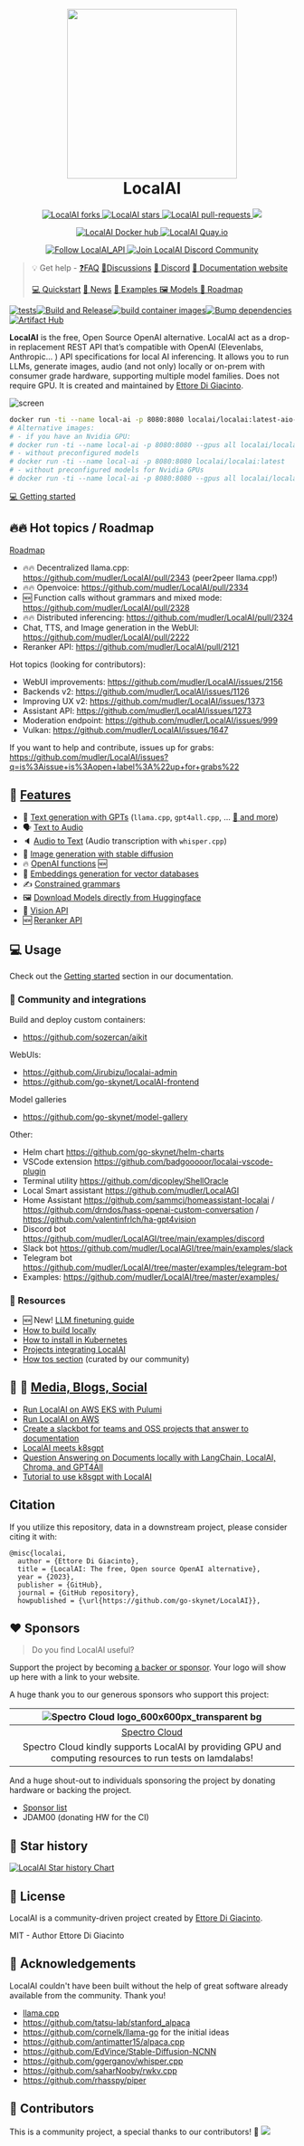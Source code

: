 <h1 align="center">
  <br>
  <img height="300" src="https://github.com/go-skynet/LocalAI/assets/2420543/0966aa2a-166e-4f99-a3e5-6c915fc997dd"> <br>
    LocalAI
<br>
</h1>

<p align="center">
<a href="https://github.com/go-skynet/LocalAI/fork" target="blank">
<img src="https://img.shields.io/github/forks/go-skynet/LocalAI?style=for-the-badge" alt="LocalAI forks"/>
</a>
<a href="https://github.com/go-skynet/LocalAI/stargazers" target="blank">
<img src="https://img.shields.io/github/stars/go-skynet/LocalAI?style=for-the-badge" alt="LocalAI stars"/>
</a>
<a href="https://github.com/go-skynet/LocalAI/pulls" target="blank">
<img src="https://img.shields.io/github/issues-pr/go-skynet/LocalAI?style=for-the-badge" alt="LocalAI pull-requests"/>
</a>
<a href='https://github.com/go-skynet/LocalAI/releases'>
<img src='https://img.shields.io/github/release/go-skynet/LocalAI?&label=Latest&style=for-the-badge'>
</a>
</p>

<p align="center">
<a href="https://hub.docker.com/r/localai/localai" target="blank">
<img src="https://img.shields.io/badge/dockerhub-images-important.svg?logo=Docker" alt="LocalAI Docker hub"/>
</a>
<a href="https://quay.io/repository/go-skynet/local-ai?tab=tags&tag=latest" target="blank">
<img src="https://img.shields.io/badge/quay.io-images-important.svg?" alt="LocalAI Quay.io"/>
</a>
</p>

<p align="center">
<a href="https://twitter.com/LocalAI_API" target="blank">
<img src="https://img.shields.io/twitter/follow/LocalAI_API?label=Follow: LocalAI_API&style=social" alt="Follow LocalAI_API"/>
</a>
<a href="https://discord.gg/uJAeKSAGDy" target="blank">
<img src="https://dcbadge.vercel.app/api/server/uJAeKSAGDy?style=flat-square&theme=default-inverted" alt="Join LocalAI Discord Community"/>
</a>
</p>

> :bulb: Get help - [❓FAQ](https://localai.io/faq/) [💭Discussions](https://github.com/go-skynet/LocalAI/discussions) [:speech_balloon: Discord](https://discord.gg/uJAeKSAGDy) [:book: Documentation website](https://localai.io/)
>
> [💻 Quickstart](https://localai.io/basics/getting_started/) [📣 News](https://localai.io/basics/news/) [ 🛫 Examples ](https://github.com/go-skynet/LocalAI/tree/master/examples/) [ 🖼️ Models ](https://localai.io/models/) [ 🚀 Roadmap ](https://github.com/mudler/LocalAI/issues?q=is%3Aissue+is%3Aopen+label%3Aroadmap)

[![tests](https://github.com/go-skynet/LocalAI/actions/workflows/test.yml/badge.svg)](https://github.com/go-skynet/LocalAI/actions/workflows/test.yml)[![Build and Release](https://github.com/go-skynet/LocalAI/actions/workflows/release.yaml/badge.svg)](https://github.com/go-skynet/LocalAI/actions/workflows/release.yaml)[![build container images](https://github.com/go-skynet/LocalAI/actions/workflows/image.yml/badge.svg)](https://github.com/go-skynet/LocalAI/actions/workflows/image.yml)[![Bump dependencies](https://github.com/go-skynet/LocalAI/actions/workflows/bump_deps.yaml/badge.svg)](https://github.com/go-skynet/LocalAI/actions/workflows/bump_deps.yaml)[![Artifact Hub](https://img.shields.io/endpoint?url=https://artifacthub.io/badge/repository/localai)](https://artifacthub.io/packages/search?repo=localai)

**LocalAI** is the free, Open Source OpenAI alternative. LocalAI act as a drop-in replacement REST API that’s compatible with OpenAI (Elevenlabs, Anthropic... ) API specifications for local AI inferencing. It allows you to run LLMs, generate images, audio (and not only) locally or on-prem with consumer grade hardware, supporting multiple model families. Does not require GPU. It is created and maintained by [Ettore Di Giacinto](https://github.com/mudler).

![screen](https://github.com/mudler/LocalAI/assets/2420543/20b5ccd2-8393-44f0-aaf6-87a23806381e)

```bash
docker run -ti --name local-ai -p 8080:8080 localai/localai:latest-aio-cpu
# Alternative images:
# - if you have an Nvidia GPU:
# docker run -ti --name local-ai -p 8080:8080 --gpus all localai/localai:latest-aio-gpu-nvidia-cuda-12
# - without preconfigured models
# docker run -ti --name local-ai -p 8080:8080 localai/localai:latest
# - without preconfigured models for Nvidia GPUs
# docker run -ti --name local-ai -p 8080:8080 --gpus all localai/localai:latest-gpu-nvidia-cuda-12 
```

[💻 Getting started](https://localai.io/basics/getting_started/index.html)

## 🔥🔥 Hot topics / Roadmap

[Roadmap](https://github.com/mudler/LocalAI/issues?q=is%3Aissue+is%3Aopen+label%3Aroadmap)

- 🔥🔥 Decentralized llama.cpp:  https://github.com/mudler/LocalAI/pull/2343 (peer2peer llama.cpp!)
- 🔥🔥 Openvoice: https://github.com/mudler/LocalAI/pull/2334
- 🆕 Function calls without grammars and mixed mode: https://github.com/mudler/LocalAI/pull/2328
- 🔥🔥 Distributed inferencing: https://github.com/mudler/LocalAI/pull/2324
- Chat, TTS, and Image generation in the WebUI: https://github.com/mudler/LocalAI/pull/2222
- Reranker API: https://github.com/mudler/LocalAI/pull/2121

Hot topics (looking for contributors):

- WebUI improvements: https://github.com/mudler/LocalAI/issues/2156
- Backends v2: https://github.com/mudler/LocalAI/issues/1126
- Improving UX v2: https://github.com/mudler/LocalAI/issues/1373
- Assistant API: https://github.com/mudler/LocalAI/issues/1273
- Moderation endpoint: https://github.com/mudler/LocalAI/issues/999
- Vulkan: https://github.com/mudler/LocalAI/issues/1647

If you want to help and contribute, issues up for grabs: https://github.com/mudler/LocalAI/issues?q=is%3Aissue+is%3Aopen+label%3A%22up+for+grabs%22

## 🚀 [Features](https://localai.io/features/)

- 📖 [Text generation with GPTs](https://localai.io/features/text-generation/) (`llama.cpp`, `gpt4all.cpp`, ... [:book: and more](https://localai.io/model-compatibility/index.html#model-compatibility-table))
- 🗣 [Text to Audio](https://localai.io/features/text-to-audio/)
- 🔈 [Audio to Text](https://localai.io/features/audio-to-text/) (Audio transcription with `whisper.cpp`)
- 🎨 [Image generation with stable diffusion](https://localai.io/features/image-generation)
- 🔥 [OpenAI functions](https://localai.io/features/openai-functions/) 🆕
- 🧠 [Embeddings generation for vector databases](https://localai.io/features/embeddings/)
- ✍️ [Constrained grammars](https://localai.io/features/constrained_grammars/)
- 🖼️ [Download Models directly from Huggingface ](https://localai.io/models/)
- 🥽 [Vision API](https://localai.io/features/gpt-vision/)
- 🆕 [Reranker API](https://localai.io/features/reranker/)

## 💻 Usage

Check out the [Getting started](https://localai.io/basics/getting_started/index.html) section in our documentation.

### 🔗 Community and integrations

Build and deploy custom containers:
- https://github.com/sozercan/aikit

WebUIs:
- https://github.com/Jirubizu/localai-admin
- https://github.com/go-skynet/LocalAI-frontend

Model galleries
- https://github.com/go-skynet/model-gallery

Other:
- Helm chart https://github.com/go-skynet/helm-charts
- VSCode extension https://github.com/badgooooor/localai-vscode-plugin
- Terminal utility https://github.com/djcopley/ShellOracle
- Local Smart assistant https://github.com/mudler/LocalAGI
- Home Assistant https://github.com/sammcj/homeassistant-localai / https://github.com/drndos/hass-openai-custom-conversation / https://github.com/valentinfrlch/ha-gpt4vision
- Discord bot https://github.com/mudler/LocalAGI/tree/main/examples/discord
- Slack bot https://github.com/mudler/LocalAGI/tree/main/examples/slack
- Telegram bot https://github.com/mudler/LocalAI/tree/master/examples/telegram-bot
- Examples: https://github.com/mudler/LocalAI/tree/master/examples/
  

### 🔗 Resources

- 🆕 New! [LLM finetuning guide](https://localai.io/docs/advanced/fine-tuning/)
- [How to build locally](https://localai.io/basics/build/index.html)
- [How to install in Kubernetes](https://localai.io/basics/getting_started/index.html#run-localai-in-kubernetes)
- [Projects integrating LocalAI](https://localai.io/docs/integrations/)
- [How tos section](https://io.midori-ai.xyz/howtos/) (curated by our community)

## :book: 🎥 [Media, Blogs, Social](https://localai.io/basics/news/#media-blogs-social)

- [Run LocalAI on AWS EKS with Pulumi](https://www.pulumi.com/blog/low-code-llm-apps-with-local-ai-flowise-and-pulumi/)
- [Run LocalAI on AWS](https://staleks.hashnode.dev/installing-localai-on-aws-ec2-instance)
- [Create a slackbot for teams and OSS projects that answer to documentation](https://mudler.pm/posts/smart-slackbot-for-teams/)
- [LocalAI meets k8sgpt](https://www.youtube.com/watch?v=PKrDNuJ_dfE)
- [Question Answering on Documents locally with LangChain, LocalAI, Chroma, and GPT4All](https://mudler.pm/posts/localai-question-answering/)
- [Tutorial to use k8sgpt with LocalAI](https://medium.com/@tyler_97636/k8sgpt-localai-unlock-kubernetes-superpowers-for-free-584790de9b65)

## Citation

If you utilize this repository, data in a downstream project, please consider citing it with:

```
@misc{localai,
  author = {Ettore Di Giacinto},
  title = {LocalAI: The free, Open source OpenAI alternative},
  year = {2023},
  publisher = {GitHub},
  journal = {GitHub repository},
  howpublished = {\url{https://github.com/go-skynet/LocalAI}},
```

## ❤️ Sponsors

> Do you find LocalAI useful?

Support the project by becoming [a backer or sponsor](https://github.com/sponsors/mudler). Your logo will show up here with a link to your website.

A huge thank you to our generous sponsors who support this project:

| ![Spectro Cloud logo_600x600px_transparent bg](https://github.com/go-skynet/LocalAI/assets/2420543/68a6f3cb-8a65-4a4d-99b5-6417a8905512) |
|:-----------------------------------------------:|
|  [Spectro Cloud](https://www.spectrocloud.com/)  |
|  Spectro Cloud kindly supports LocalAI by providing GPU and computing resources to run tests on lamdalabs!  |

And a huge shout-out to individuals sponsoring the project by donating hardware or backing the project.

- [Sponsor list](https://github.com/sponsors/mudler)
- JDAM00 (donating HW for the CI)

## 🌟 Star history

[![LocalAI Star history Chart](https://api.star-history.com/svg?repos=go-skynet/LocalAI&type=Date)](https://star-history.com/#go-skynet/LocalAI&Date)

## 📖 License

LocalAI is a community-driven project created by [Ettore Di Giacinto](https://github.com/mudler/).

MIT - Author Ettore Di Giacinto

## 🙇 Acknowledgements

LocalAI couldn't have been built without the help of great software already available from the community. Thank you!

- [llama.cpp](https://github.com/ggerganov/llama.cpp)
- https://github.com/tatsu-lab/stanford_alpaca
- https://github.com/cornelk/llama-go for the initial ideas
- https://github.com/antimatter15/alpaca.cpp
- https://github.com/EdVince/Stable-Diffusion-NCNN
- https://github.com/ggerganov/whisper.cpp
- https://github.com/saharNooby/rwkv.cpp
- https://github.com/rhasspy/piper

## 🤗 Contributors

This is a community project, a special thanks to our contributors! 🤗
<a href="https://github.com/go-skynet/LocalAI/graphs/contributors">
  <img src="https://contrib.rocks/image?repo=go-skynet/LocalAI" />
</a>
